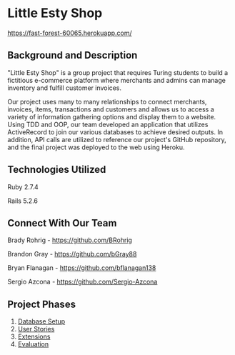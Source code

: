 # Little Esty Shop
https://fast-forest-60065.herokuapp.com/

## Background and Description
"Little Esty Shop" is a group project that requires Turing students to build a fictitious e-commerce platform where merchants and admins can manage inventory and fulfill customer invoices.

Our project uses many to many relationships to connect merchants, invoices, items, transactions and customers and allows us to access a variety of information gathering options and display them to a website. 
Using TDD and OOP, our team developed an application that utilizes ActiveRecord to join our various databases to achieve desired outputs. In addition, API calls are utilized to reference our project's GitHub repository, and the final project was deployed to the web using Heroku.

## Technologies Utilized
Ruby 2.7.4

Rails 5.2.6

## Connect With Our Team
Brady Rohrig - https://github.com/BRohrig

Brandon Gray - https://github.com/bGray88

Bryan Flanagan - https://github.com/bflanagan138

Sergio Azcona - https://github.com/Sergio-Azcona

## Project Phases

1. [Database Setup](./doc/db_setup.md)
1. [User Stories](./doc/user_stories.md)
1. [Extensions](./doc/extensions.md)
1. [Evaluation](./doc/evaluation.md)
